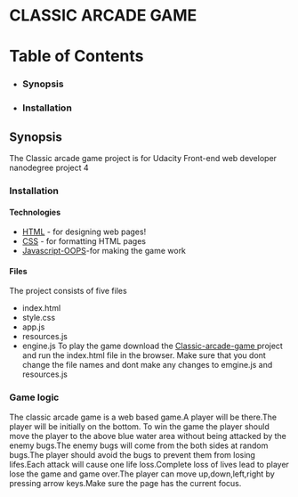 # CLASSIC ARCADE GAME

#  Table of Contents

  - ### Synopsis
  - ### Installation

## Synopsis
The Classic arcade game project is for Udacity Front-end web developer nanodegree project 4

### Installation
#### Technologies
* [HTML](https://www.w3schools.com/html/) - for designing web pages!
* [CSS](https://www.w3schools.com/css) - for formatting HTML pages
* [Javascript-OOPS](www.pluralsight.com/)-for making the game work
#### Files
The project consists of five files
- index.html
- style.css
- app.js
- resources.js
- engine.js
To play the game  download the [Classic-arcade-game ](https://github.com/AbinayaBagavan/Classic-arcade-game) project and run the index.html file in the browser.
Make sure that you dont change the file names and dont make any changes to emgine.js and resources.js
### Game logic
The classic arcade game is a web based game.A player will be there.The player will be initially on the bottom. To win the game the player should move the player to the above blue water area without being attacked by the enemy bugs.The enemy bugs will come from the both sides at random bugs.The player should avoid the bugs to prevent them from losing lifes.Each attack will cause one life loss.Complete loss of lives lead to player lose the game and game over.The player can move up,down,left,right by pressing arrow keys.Make sure the page has the current focus.